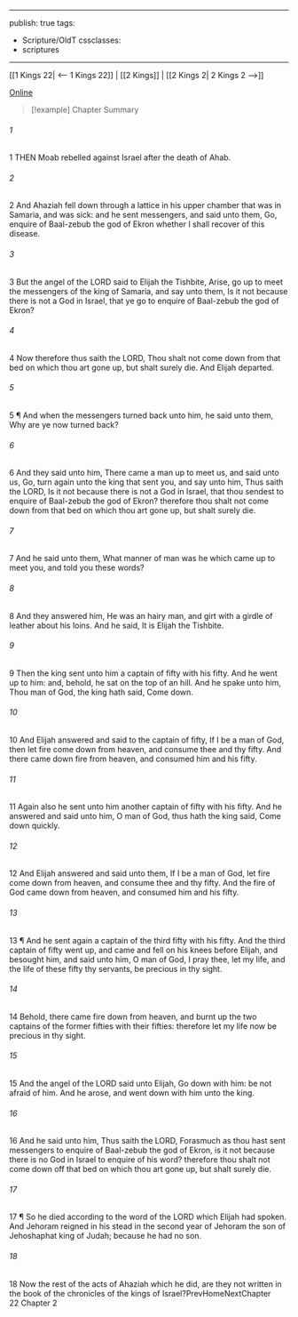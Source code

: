 

---
publish: true
tags:
  - Scripture/OldT
cssclasses:
  - scriptures
---
[[1 Kings 22| <-- 1 Kings 22]] | [[2 Kings]] | [[2 Kings 2| 2 Kings 2 -->]]

[Online](https://churchofjesuschrist.org/study/scriptures/ot/2-kgs/1?lang=eng)

>[!example] Chapter Summary
>
###### 1
1 THEN Moab rebelled against Israel after the death of Ahab.
###### 2
2 And Ahaziah fell down through a lattice in his upper chamber that was in Samaria, and was sick: and he sent messengers, and said unto them, Go, enquire of Baal-zebub the god of Ekron whether I shall recover of this disease.
###### 3
3 But the angel of the LORD said to Elijah the Tishbite, Arise, go up to meet the messengers of the king of Samaria, and say unto them, Is it not because there is not a God in Israel, that ye go to enquire of Baal-zebub the god of Ekron?
###### 4
4 Now therefore thus saith the LORD, Thou shalt not come down from that bed on which thou art gone up, but shalt surely die.  And Elijah departed.
###### 5
5 ¶ And when the messengers turned back unto him, he said unto them, Why are ye now turned back?
###### 6
6 And they said unto him, There came a man up to meet us, and said unto us, Go, turn again unto the king that sent you, and say unto him, Thus saith the LORD, Is it not because there is not a God in Israel, that thou sendest to enquire of Baal-zebub the god of Ekron?  therefore thou shalt not come down from that bed on which thou art gone up, but shalt surely die.
###### 7
7 And he said unto them, What manner of man was he which came up to meet you, and told you these words?
###### 8
8 And they answered him, He was an hairy man, and girt with a girdle of leather about his loins.  And he said, It is Elijah the Tishbite.
###### 9
9 Then the king sent unto him a captain of fifty with his fifty.  And he went up to him: and, behold, he sat on the top of an hill.  And he spake unto him, Thou man of God, the king hath said, Come down.
###### 10
10 And Elijah answered and said to the captain of fifty, If I be a man of God, then let fire come down from heaven, and consume thee and thy fifty.  And there came down fire from heaven, and consumed him and his fifty.
###### 11
11 Again also he sent unto him another captain of fifty with his fifty.  And he answered and said unto him, O man of God, thus hath the king said, Come down quickly.
###### 12
12 And Elijah answered and said unto them, If I be a man of God, let fire come down from heaven, and consume thee and thy fifty.  And the fire of God came down from heaven, and consumed him and his fifty.
###### 13
13 ¶ And he sent again a captain of the third fifty with his fifty.  And the third captain of fifty went up, and came and fell on his knees before Elijah, and besought him, and said unto him, O man of God, I pray thee, let my life, and the life of these fifty thy servants, be precious in thy sight.
###### 14
14 Behold, there came fire down from heaven, and burnt up the two captains of the former fifties with their fifties: therefore let my life now be precious in thy sight.
###### 15
15 And the angel of the LORD said unto Elijah, Go down with him: be not afraid of him.  And he arose, and went down with him unto the king.
###### 16
16 And he said unto him, Thus saith the LORD, Forasmuch as thou hast sent messengers to enquire of Baal-zebub the god of Ekron, is it not because there is no God in Israel to enquire of his word?  therefore thou shalt not come down off that bed on which thou art gone up, but shalt surely die.
###### 17
17 ¶ So he died according to the word of the LORD which Elijah had spoken.  And Jehoram reigned in his stead in the second year of Jehoram the son of Jehoshaphat king of Judah; because he had no son.
###### 18
18 Now the rest of the acts of Ahaziah which he did, are they not written in the book of the chronicles of the kings of Israel?PrevHomeNextChapter 22&nbsp;Chapter 2



